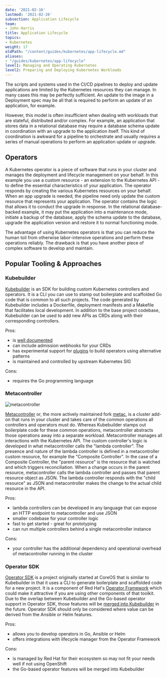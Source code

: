 ```yaml
---
date: '2021-02-16'
lastmod: '2021-02-26'
subsection: Application Lifecycle
team:
- John Harris
title: Application Lifecycle
topics:
- Kubernetes
weight: 17
oldPath: "/content/guides/kubernetes/app-lifecycle.md"
aliases:
- "/guides/kubernetes/app-lifecycle"
level1: Managing and Operating Kubernetes
level2: Preparing and Deploying Kubernetes Workloads
---
```


The scripts and systems used in the CI/CD pipelines to deploy and update
applications are limited by the Kubernetes resources they can manage.  In many
cases this may be perfectly sufficient.  An update to the image in a Deployment
spec may be all that is required to perform an update of an application, for
example.

However, this model is often insufficient
when dealing with workloads that are stateful, distributed and/or complex.
For example, an application that stores data in a relational database may require
a database schema update in coordination with an upgrade to the application itself.
This kind of coordination is awkward for a pipeline to orchestrate and usually
requires a series of manual operations to perform an application update or
upgrade.

## Operators

A Kubernetes operator is a piece of software that runs in your cluster and
manages the deployment and lifecycle management on your behalf.  In this
example you use a custom resource - an extension to the Kubernetes
API - to define the essential characteristics of your application.  The operator
responds by creating the various Kubernetes resources on your behalf.  When
an app upgrade is needed, the pipeline need only update the custom resource that
represents your application.  The operator contains the logic that allows it to
conduct the upgrade in response.  In the relational database-backed example, it
may put the application into a maintenance mode, initiate a backup of the
database, apply the schema update to the database, upgrade the application
version and restore it to normal functioning mode.

The advantage of using Kubernetes operators is that you can reduce the human
toil from otherwise labor-intensive operations and perform these operations
reliably.  The drawback is that you have another piece of complex software to
develop and maintain.

## Popular Tooling & Approaches

### Kubebuilder

[Kubebuilder](https://github.com/kubernetes-sigs/kubebuilder) is an SDK for
building custom Kubernetes controllers and operators.  It is a CLI you can use
to stamp out boilerplate and scaffolded Go code that is common to all such projects.
The code generated by Kubebuilder includes a Dockerfile, deployment manifests and a
Makefile that facilitates local development.  In addition to the base project
codebase, Kubebuilder can be used to add new APIs as CRDs along with their
corresponding controllers.

Pros:

* is [well documented](https://book.kubebuilder.io/)
* can include admission webhooks for your CRDs
* has experimental support for
  [plugins](https://github.com/kubernetes-sigs/kubebuilder/tree/master/plugins)
  to build operators using alternative patterns
* is maintained and controlled by upstream Kubernetes SIG

Cons:

* requires the Go programming language

### Metacontroller

![metacontroller](/images/guides/kubernetes/app-lifecycle/metacontroller.png)

[Metacontroller](https://github.com/GoogleCloudPlatform/metacontroller) or, the
more actively maintained fork [metac](https://github.com/AmitKumarDas/metac), is
a cluster add-on that runs in your cluster and takes care of the common
operations all controllers and operators must do.  Whereas Kubebuilder stamps
out boilerplate code for these common operations, metacontroller abstracts
those operations away into a separate workload.  Metacontroller manages all
interactions with the Kubernetes API.  The custom controller's logic is
developed in what metacontroller calls the "lambda controller".  The presence
and nature of the lambda controller is defined in a metacontroller custom
resource, for example the "Composite Controller".  In the case of a Composite
Controller, the "parent resource" is the resource that is watched and which
triggers reconciliation.  When a change occurs in the parent resource,
metacontroller calls the lambda controller and passes that parent resource
object as JSON.  The lambda controller responds with the "child resource" as
JSON and metacontroller makes the change to the actual child resource in the API.

Pros:

* lambda controllers can be developed in any language that can expose an HTTP
  endpoint to metacontroller and use JSON
* smaller codebase for your controller logic
* fast to get started - great for prototyping
* can run multiple controllers behind a single metacontroller instance

Cons:

* your controller has the additional dependency and operational overhead of
  metacontroller running in the cluster

### Operator SDK

[Operator SDK](https://github.com/operator-framework/operator-sdk) is a project
originally started at CoreOS that is similar to Kubebuilder in that it uses a
CLI to generate boilerplate and scaffolded code for a new project.  It is a
component of Red Hat's [Operator Framework](https://github.com/operator-framework)
which could make it attractive if you are using other components of that toolkit.
Due to the overlap between Kubebuilder and the Go-based operator support in
Operator SDK, those features will be [merged into
Kubebuilder](https://github.com/kubernetes-sigs/kubebuilder/blob/master/designs/integrating-kubebuilder-and-osdk.md)
in the future.  Operator SDK should only be considered where value can be
derived from the Ansible or Helm features.

Pros:

* allows you to develop operators in Go, Ansible or Helm
* offers integrations with lifecycle manager from the Operator Framework

Cons:

* is managed by Red Hat for their ecosystem so may not fit your needs well if
  not using OpenShift
* the Go-based operator features will be merged into Kubebuilder